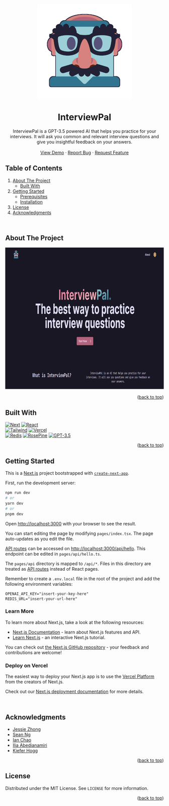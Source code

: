 <!-- Improved compatibility of back to top link: See: https://github.com/othneildrew/Best-README-Template/pull/73 -->
<a name="readme-top"></a>
<!--
*** Thanks for checking out the Best-README-Template. If you have a suggestion
*** that would make this better, please fork the repo and create a pull request
*** or simply open an issue with the tag "enhancement".
*** Don't forget to give the project a star!
*** Thanks again! Now go create something AMAZING! :D
-->



<!-- PROJECT SHIELDS -->
<!--
*** I'm using markdown "reference style" links for readability.
*** Reference links are enclosed in brackets [ ] instead of parentheses ( ).
*** See the bottom of this document for the declaration of the reference variables
*** for contributors-url, forks-url, etc. This is an optional, concise syntax you may use.
*** https://www.markdownguide.org/basic-syntax/#reference-style-links
-->


<!-- PROJECT LOGO -->
<br />
<div align="center">
  <a href="https://github.com/InterviewPal/InterviewPal">
    <img src="public/logo.png" alt="Logo" width="300" height="300">
  </a>
<h1 align="center">InterviewPal</h3>
  <p align="center">
    InterviewPal is a GPT-3.5 powered AI that helps you practice for your interviews. It will ask you common and relevant interview questions and give you insightful feedback on your answers.
    <br />
    <br />
    <a href="https://github.com/InterviewPal/InterviewPal">View Demo</a>
    ·
    <a href="https://github.com/InterviewPal/InterviewPal/issues">Report Bug</a>
    ·
    <a href="https://github.com/InterviewPal/InterviewPal/issues">Request Feature</a>
  </p>
</div>



<!-- TABLE OF CONTENTS -->
## Table of Contents
  <ol>
    <li>
      <a href="#about-the-project">About The Project</a>
      <ul>
        <li><a href="#built-with">Built With</a></li>
      </ul>
    </li>
    <li>
      <a href="#getting-started">Getting Started</a>
      <ul>
        <li><a href="#prerequisites">Prerequisites</a></li>
        <li><a href="#installation">Installation</a></li>
      </ul>
    </li>
    <li><a href="#license">License</a></li>
    <li><a href="#acknowledgments">Acknowledgments</a></li>
  </ol>


</br>

<!-- ABOUT THE PROJECT -->
## About The Project

  <a href="https://www.youtube.com/watch?v=wd6c250FvGkl">
    <img src="public/frontpage.png" alt="Logo" width="800" height="450">
  </a>


<p align="right">(<a href="#readme-top">back to top</a>)</p>



## Built With

 [![Next][Next.js]][Next-url] 
 [![React][React.js]][React-url] \
 [![Tailwind][Tailwind.css]][Tailwind-url]
 [![Vercel][Vercel]][Vercel-url] \
  [![Redis][Redis]][Redis-url]
 [![RosePine][RosePine]][RosePine-url]
 [![GPT-3.5][GPT-3.5]][GPT-3.5-url] 

<p align="right">(<a href="#readme-top">back to top</a>)</p>



<!-- GETTING STARTED -->
## Getting Started

This is a [Next.js](https://nextjs.org/) project bootstrapped with [`create-next-app`](https://github.com/vercel/next.js/tree/canary/packages/create-next-app).

First, run the development server:

```bash
npm run dev
# or
yarn dev
# or
pnpm dev
```

Open [http://localhost:3000](http://localhost:3000) with your browser to see the result.

You can start editing the page by modifying `pages/index.tsx`. The page auto-updates as you edit the file.

[API routes](https://nextjs.org/docs/api-routes/introduction) can be accessed on [http://localhost:3000/api/hello](http://localhost:3000/api/hello). This endpoint can be edited in `pages/api/hello.ts`.

The `pages/api` directory is mapped to `/api/*`. Files in this directory are treated as [API routes](https://nextjs.org/docs/api-routes/introduction) instead of React pages.

Remember to create a `.env.local` file in the root of the project and add the following environment variables:

```
OPENAI_API_KEY="insert-your-key-here"
REDIS_URL="insert-your-url-here"
```

### Learn More

To learn more about Next.js, take a look at the following resources:

- [Next.js Documentation](https://nextjs.org/docs) - learn about Next.js features and API.
- [Learn Next.js](https://nextjs.org/learn) - an interactive Next.js tutorial.

You can check out [the Next.js GitHub repository](https://github.com/vercel/next.js/) - your feedback and contributions are welcome!

### Deploy on Vercel

The easiest way to deploy your Next.js app is to use the [Vercel Platform](https://vercel.com/new?utm_medium=default-template&filter=next.js&utm_source=create-next-app&utm_campaign=create-next-app-readme) from the creators of Next.js.

Check out our [Next.js deployment documentation](https://nextjs.org/docs/deployment) for more details.

</br>
<!-- ACKNOWLEDGMENTS -->

## Acknowledgments

* [Jessie Zhong](https://github.com/token03)
* [Sean Ng](https://github.com/23o4i7)
* [Ian Chao](https://github.com/iantelli)
* [Ilia Abedianamiri](https://github.com/iliaamiri)
* [Kiefer Hogg](https://github.com/Kieferhogg)

<p align="right">(<a href="#readme-top">back to top</a>)</p>

<!-- LICENSE -->
## License

Distributed under the MIT License. See `LICENSE` for more information.

<p align="right">(<a href="#readme-top">back to top</a>)</p>


<!-- MARKDOWN LINKS & IMAGES -->
<!-- https://www.markdownguide.org/basic-syntax/#reference-style-links -->
[Next.js]: https://img.shields.io/badge/next.js-000000?style=for-the-badge&logo=nextdotjs&logoColor=white
[Next-url]: https://nextjs.org/
[React.js]: https://img.shields.io/badge/React-20232A?style=for-the-badge&logo=react&logoColor=61DAFB
[React-url]: https://reactjs.org/
[Tailwind.css]: https://img.shields.io/badge/Tailwind_CSS-38B2AC?style=for-the-badge&logo=tailwind-css&logoColor=white
[Tailwind-url]: https://tailwindcss.com/
[Vercel]: https://img.shields.io/badge/Vercel-000000?style=for-the-badge&logo=vercel&logoColor=white
[Vercel-url]: https://vercel.com/
[RosePine]: https://img.shields.io/badge/RosePine-26233a?style=for-the-badge&logo=rosepine&logoColor=purple
[RosePine-url]: https://rosepine.com/
[GPT-3.5]: https://img.shields.io/badge/GPT--3-31748f?style=for-the-badge&logo=gpt3&logoColor=white
[GPT-3.5-url]: https://openai.com/blog/openai-api/
[Redis]: https://img.shields.io/badge/redis-%23DD0031.svg?&style=for-the-badge&logo=redis&logoColor=white
[Redis-url]: https://redis.io/